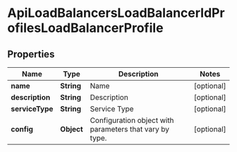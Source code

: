 

# ApiLoadBalancersLoadBalancerIdProfilesLoadBalancerProfile

## Properties

Name | Type | Description | Notes
------------ | ------------- | ------------- | -------------
**name** | **String** | Name |  [optional]
**description** | **String** | Description |  [optional]
**serviceType** | **String** | Service Type |  [optional]
**config** | **Object** | Configuration object with parameters that vary by type. |  [optional]



